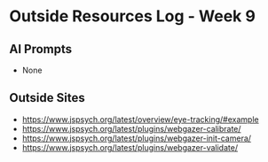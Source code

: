 # Outside Resources Log - Week 9


## AI Prompts
- None

## Outside Sites
- https://www.jspsych.org/latest/overview/eye-tracking/#example
- https://www.jspsych.org/latest/plugins/webgazer-calibrate/
- https://www.jspsych.org/latest/plugins/webgazer-init-camera/
- https://www.jspsych.org/latest/plugins/webgazer-validate/
